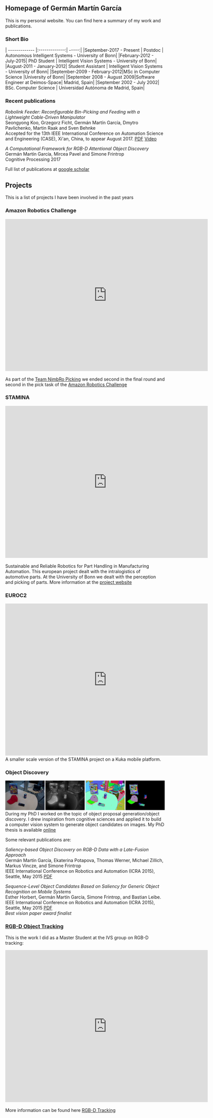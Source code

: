 ## Homepage of Germán Martín García

This is my personal website. You can find here a summary of my work and publications.

### Short Bio

| ------------- |:-------------:| -----:|
|September-2017 - Present | Postdoc | Autonomous Intelligent Systems - University of Bonn|
|February-2012 - July-2015| PhD Student | Intelligent Vision Systems - University of Bonn|
|August-2011 - January-2012| Student Assistant | Intelligent Vision Systems - University of Bonn|
|September-2009 - February-2012|MSc in Computer Science |University of Bonn|
|September 2008 - August 2009|Software Engineer at Deimos-Space| Madrid, Spain|
|September 2002 - July 2002| BSc. Computer Science | Universidad Autónoma de Madrid, Spain|


### Recent publications

_Robolink Feeder: Reconfigurable Bin-Picking and Feeding with a Lightweight Cable-Driven Manipulator_ <br/>
Seongyong Koo, Grzegorz Ficht, Germán Martín García, Dmytro Pavlichenko, Martin Raak and Sven Behnke	<br/>
Accepted for the 13th IEEE International Conference on Automation Science and Engineering (CASE), Xi'an, China, to appear August 2017.
[PDF](http://ais.uni-bonn.de/papers/CASE_2017_Koo.pdf)
[Video](http://ais.uni-bonn.de/videos/CASE_2017_Koo.mp4)

_A Computational Framework for RGB-D Attentional Object Discovery_<br/>
Germán Martín García, Mircea Pavel and Simone Frintrop<br/>
Cognitive Processing 2017

Full list of publications at [google scholar](https://scholar.google.de/citations?user=QFBQjH0AAAAJ&hl=en)

## Projects 

This is a list of projects I have been involved in the past years

### Amazon Robotics Challenge

<iframe src="https://www.youtube.com/embed/1QqQLq5hsN4?rel=0" width="640" height="480" frameborder="0" webkitallowfullscreen mozallowfullscreen allowfullscreen> </iframe>
<p>As part of the <a href="https://www.ais.uni-bonn.de/nimbro/Picking/index.html">Team NimbRo Picking</a> we ended second in the final round and second in the pick task of the <a href="https://www.amazonrobotics.com/#/roboticschallenge">Amazon Robotics Challenge</a> </p>

### STAMINA
<iframe src="https://www.youtube.com/embed/OInHDueqnQ8?rel=0" width="640" height="480" frameborder="0" webkitallowfullscreen mozallowfullscreen allowfullscreen> </iframe>
<p>Sustainable and Reliable Robotics for Part Handling in Manufacturing Automation. This european project dealt with the intralogistics of automotive parts. At the University of Bonn we dealt with the perception and picking of parts. More information at the <a href="http://www.ais.uni-bonn.de/STAMINA/">project website</a> </p>

### EUROC2
<iframe src="https://www.youtube.com/embed/Q-U5UZBWUOU?rel=0" width="640" height="480" frameborder="0" webkitallowfullscreen mozallowfullscreen allowfullscreen> </iframe>
A smaller scale version of the STAMINA project on a Kuka mobile platform.

### Object Discovery
![](concept.png)
During my PhD I worked on the topic of object proposal generation/object discovery. I drew inspiration from cognitive sciences and applied it to build a computer vision system to generate object candidates on images. My PhD thesis is available [online](http://hss.ulb.uni-bonn.de/2016/4426/4426.htm)

Some relevant publications are:

_Saliency-based Object Discovery on RGB-D Data with a Late-Fusion Approach_</br>
Germán Martín García, Ekaterina Potapova, Thomas Werner, Michael Zillich, Markus Vincze, and Simone Frintrop </br> IEEE International Conference on Robotics and Automation (ICRA 2015), Seattle, May 2015 [PDF](http://pages.iai.uni-bonn.de/frintrop_simone/paper/gmg-etal-ICRA2015.pdf)

_Sequence-Level Object Candidates Based on Saliency for Generic Object Recognition on Mobile Systems_ </br>
Esther Horbert, Germán Martín García, Simone Frintrop, and Bastian Leibe.</br> IEEE International Conference on Robotics and Automation (ICRA 2015), Seattle, May 2015  [PDF](http://pages.iai.uni-bonn.de/frintrop_simone/paper/horbert-etal-ICRA2015.pdf)</br>
_Best vision paper award finalist_


### [RGB-D Object Tracking](tracking.md)
This is the work I did as a Master Student at the IVS group on RGB-D tracking:
<iframe src="https://player.vimeo.com/video/33781357" width="640" height="480" frameborder="0" webkitallowfullscreen mozallowfullscreen allowfullscreen> </iframe>

More information can be found here [RGB-D Tracking](tracking.md)

<script>
  (function(i,s,o,g,r,a,m){i['GoogleAnalyticsObject']=r;i[r]=i[r]||function(){
  (i[r].q=i[r].q||[]).push(arguments)},i[r].l=1*new Date();a=s.createElement(o),
  m=s.getElementsByTagName(o)[0];a.async=1;a.src=g;m.parentNode.insertBefore(a,m)
  })(window,document,'script','https://www.google-analytics.com/analytics.js','ga');

  ga('create', 'UA-105312259-1', 'auto');
  ga('send', 'pageview');
</script>
